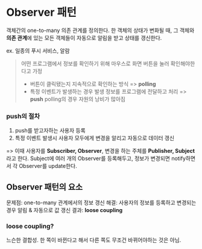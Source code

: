 # Observer 패턴
객체간의 one-to-many 의존 관계를 정의한다. 한 객체의 상태가 변화될 때, 그 객체와 **의존
관계**에 있는 모든 객체들이 자동으로 알림을 받고 상태를 갱신한다.

ex. 일종의 푸시 서비스, 알람
> 어떤 프로그램에서 정보를 확인하기 위해 마우스로 화면 버튼을 눌러 확인해야한다고 가정
> + 버튼이 클릭됐는지 지속적으로 확인하는 방식 => **polling**
> + 특정 이벤트가 발생하는 경우 발생 정보를 프로그램에 전달하고 처리 => **push**
> polling의 경우 자원의 낭비가 많아짐 

### push의 절차
1. push를 받고자하는 사용자 등록
1. 특정 이벤트 발생시 사용자 모두에게 변경을 알리고 자동으로 데이터 갱신

=> 이때 사용자를 **Subscriber, Observer**, 변경을 하는 주체를 **Publisher, Subject**라고 한다.
Subject에 여러 개의 Observer를 등록해두고, 정보가 변경되면 notify하면서 각 Observer를 update한다.

## Observer 패턴의 요소
문제점: one-to-many 관계에서의 정보 갱신
해결: 사용자의 정보를 등록하고 변경되는 경우 알림 & 자동으로 값 갱신
결과: **loose coupling**

### loose coupling?
느슨한 결합성.
한 쪽이 바뀐다고 해서 다른 쪽도 무조건 바뀌어야하는 것은 아님.
